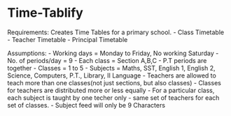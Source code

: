 # Time-Tablify

Requirements:
Creates Time Tables for a primary school.
	- Class Timetable
	- Teacher Timetable
	- Principal Timetable

Assumptions:
	- Working days = Monday to Friday, No working Saturday
	- No. of periods/day = 9
	- Each class = Section A,B,C
	- P.T periods are together
	- Classes = 1 to 5
	- Subjects = Maths, SST, English 1, English 2, 
		Science, Computers, P.T., Library, II Language
	- Teachers are allowed to teach more than one classes(not just sections, but also classes)
	- Classes for teachers are distributed more or less equally
	- For a particular class, each subject is taught by one techer only
	- same set of teachers for each set of classes.
	- Subject feed will only be 9 Characters
